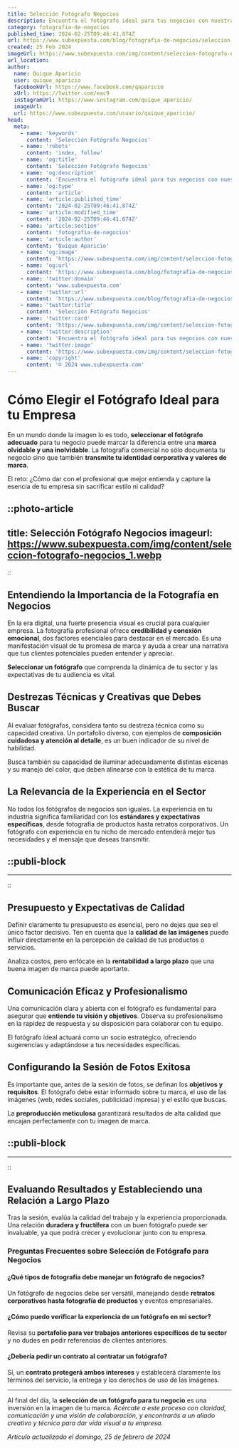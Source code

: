 ```yaml
---
title: Selección Fotógrafo Negocios
description: Encuentra el fotógrafo ideal para tus negocios con nuestra cuidada selección. Calidad visual que impulsa tu marca.
category: fotografia-de-negocios
published_time: 2024-02-25T09:46:41.874Z
url: https://www.subexpuesta.com/blog/fotografia-de-negocios/seleccion-fotografo-negocios
created: 25 Feb 2024
imageUrl: https://www.subexpuesta.com/img/content/seleccion-fotografo-negocios_1.webp
url_location:
author:
  name: Quique Aparicio
  user: quique_aparicio
  facebookUrl: https://www.facebook.com/qaparicio
  xUrl: https://twitter.com/eac9
  instagramUrl: https://www.instagram.com/quique_aparicio/
  imageUrl: 
  url: https://www.subexpuesta.com/usuario/quique_aparicio/
head:
  meta:
    - name: 'keywords'
      content: 'Selección Fotógrafo Negocios'
    - name: 'robots'
      content: 'index, follow'
    - name: 'og:title'
      content: 'Selección Fotógrafo Negocios'
    - name: 'og:description'
      content: 'Encuentra el fotógrafo ideal para tus negocios con nuestra cuidada selección. Calidad visual que impulsa tu marca.'
    - name: 'og:type'
      content: 'article'
    - name: 'article:published_time'
      content: '2024-02-25T09:46:41.874Z'
    - name: 'article:modified_time'
      content: '2024-02-25T09:46:41.874Z'
    - name: 'article:section'
      content: 'fotografia-de-negocios'
    - name: 'article:author'
      content: 'Quique Aparicio'
    - name: 'og:image'
      content: 'https://www.subexpuesta.com/img/content/seleccion-fotografo-negocios_1.webp'
    - name: 'og:url'
      content: 'https://www.subexpuesta.com/blog/fotografia-de-negocios/seleccion-fotografo-negocios'
    - name: 'twitter:domain'
      content: 'www.subexpuesta.com'
    - name: 'twitter:url'
      content: 'https://www.subexpuesta.com/blog/fotografia-de-negocios/seleccion-fotografo-negocios'
    - name: 'twitter:title'
      content: 'Selección Fotógrafo Negocios'
    - name: 'twitter:card'
      content: 'https://www.subexpuesta.com/img/content/seleccion-fotografo-negocios_1.webp'
    - name: 'twitter:description'
      content: 'Encuentra el fotógrafo ideal para tus negocios con nuestra cuidada selección. Calidad visual que impulsa tu marca.'
    - name: 'twitter:image'
      content: 'https://www.subexpuesta.com/img/content/seleccion-fotografo-negocios_1.webp'
    - name: 'copyright'
      content: '© 2024 www.subexpuesta.com'
---
```

# Cómo Elegir el Fotógrafo Ideal para tu Empresa

En un mundo donde la imagen lo es todo, **seleccionar el fotógrafo adecuado** para tu negocio puede marcar la diferencia entre una **marca olvidable y una inolvidable**. La fotografía comercial no sólo documenta tu negocio sino que también **transmite tu identidad corporativa y valores de marca**. 

El reto: ¿Cómo dar con el profesional que mejor entienda y capture la esencia de tu empresa sin sacrificar estilo ni calidad?


::photo-article
---
title: Selección Fotógrafo Negocios
imageurl: https://www.subexpuesta.com/img/content/seleccion-fotografo-negocios_1.webp
---
::


## Entendiendo la Importancia de la Fotografía en Negocios

En la era digital, una fuerte presencia visual es crucial para cualquier empresa. La fotografía profesional ofrece **credibilidad y conexión emocional**, dos factores esenciales para destacar en el mercado. Es una manifestación visual de tu promesa de marca y ayuda a crear una narrativa que tus clientes potenciales pueden entender y apreciar.

**Seleccionar un fotógrafo** que comprenda la dinámica de tu sector y las expectativas de tu audiencia es vital.

## Destrezas Técnicas y Creativas que Debes Buscar

Al evaluar fotógrafos, considera tanto su destreza técnica como su capacidad creativa. Un portafolio diverso, con ejemplos de **composición cuidadosa y atención al detalle**, es un buen indicador de su nivel de habilidad.

Busca también su capacidad de iluminar adecuadamente distintas escenas y su manejo del color, que deben alinearse con la estética de tu marca.

## La Relevancia de la Experiencia en el Sector

No todos los fotógrafos de negocios son iguales. La experiencia en tu industria significa familiaridad con los **estándares y expectativas específicas**, desde fotografía de productos hasta retratos corporativos. Un fotógrafo con experiencia en tu nicho de mercado entenderá mejor tus necesidades y el mensaje que deseas transmitir.


  ::publi-block
  ---
  ---
  ::
  
  
## Presupuesto y Expectativas de Calidad

Definir claramente tu presupuesto es esencial, pero no dejes que sea el único factor decisivo. Ten en cuenta que la **calidad de las imágenes** puede influir directamente en la percepción de calidad de tus productos o servicios.

Analiza costos, pero enfócate en la **rentabilidad a largo plazo** que una buena imagen de marca puede aportarte.

## Comunicación Eficaz y Profesionalismo

Una comunicación clara y abierta con el fotógrafo es fundamental para asegurar que **entiende tu visión y objetivos**. Observa su profesionalismo en la rapidez de respuesta y su disposición para colaborar con tu equipo.

El fotógrafo ideal actuará como un socio estratégico, ofreciendo sugerencias y adaptándose a tus necesidades específicas.

## Configurando la Sesión de Fotos Exitosa

Es importante que, antes de la sesión de fotos, se definan los **objetivos y requisitos**. El fotógrafo debe estar informado sobre tu marca, el uso de las imágenes (web, redes sociales, publicidad impresa) y el estilo que buscas.

La **preproducción meticulosa** garantizará resultados de alta calidad que encajan perfectamente con tu imagen de marca.


  ::publi-block
  ---
  ---
  ::
  
  
## Evaluando Resultados y Estableciendo una Relación a Largo Plazo

Tras la sesión, evalúa la calidad del trabajo y la experiencia proporcionada. Una relación **duradera y fructífera** con un buen fotógrafo puede ser invaluable, ya que podrá crecer y evolucionar junto con tu empresa.

### Preguntas Frecuentes sobre Selección de Fotógrafo para Negocios

#### ¿Qué tipos de fotografía debe manejar un fotógrafo de negocios?
Un fotógrafo de negocios debe ser versátil, manejando desde **retratos corporativos hasta fotografía de productos** y eventos empresariales.

#### ¿Cómo puedo verificar la experiencia de un fotógrafo en mi sector?
Revisa su **portafolio para ver trabajos anteriores específicos de tu sector** y no dudes en pedir referencias de clientes anteriores.

#### ¿Debería pedir un contrato al contratar un fotógrafo?
Sí, un **contrato protegerá ambos intereses** y establecerá claramente los términos del servicio, la entrega y los derechos de uso de las imágenes.

---

Al final del día, la **selección de un fotógrafo para tu negocio** es una inversión en la imagen de tu marca. *Acércate a este proceso con claridad, comunicación y una visión de colaboración, y encontrarás a un aliado creativo y técnico para dar vida visual a tu empresa.*

_Artículo actualizado el domingo, 25 de febrero de 2024_